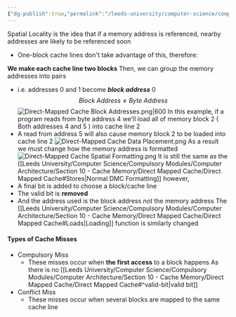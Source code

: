 ```yaml
---
{"dg-publish":true,"permalink":"/leeds-university/computer-science/compulsory-modules/computer-architecture/section-10-cache-memory/direct-mapped-cache/dmc-spatial-locality/"}
---
```


Spatial Locality is the idea that if a memory address is referenced, nearby addresses are likely to be referenced soon
- One-block cache lines don't take advantage of this, therefore:

**We make each cache line two blocks**
Then, we can group the memory addresses into pairs
- i.e. addresses 0 and 1 become ***block address*** 0
$$
Block\ Address \neq Byte\ Address
$$
![Direct-Mapped Cache Block Addresses.png|600](/img/user/Leeds%20University/Computer%20Science/Compulsory%20Modules/Computer%20Architecture/Section%2010%20-%20Cache%20Memory/Images/Direct-Mapped%20Cache%20Block%20Addresses.png)
In this example, if a program reads from byte address $4$ we'll load all of memory block $2$ ( Both addresses $4$ and $5$ ) into cache line $2$
- A read from address $5$ will also cause memory block $2$ to be loaded into cache line $2$
![Direct-Mapped Cache Data Placement.png](/img/user/Leeds%20University/Computer%20Science/Compulsory%20Modules/Computer%20Architecture/Section%2010%20-%20Cache%20Memory/Images/Direct-Mapped%20Cache%20Data%20Placement.png)
As a result we must change how the memory address is formatted
![Direct-Mapped Cache Spatial Formatting.png](/img/user/Leeds%20University/Computer%20Science/Compulsory%20Modules/Computer%20Architecture/Section%2010%20-%20Cache%20Memory/Images/Direct-Mapped%20Cache%20Spatial%20Formatting.png)
It is still the same as the [[Leeds University/Computer Science/Compulsory Modules/Computer Architecture/Section 10 - Cache Memory/Direct Mapped Cache/Direct Mapped Cache#Stores\|Normal DMC Formatting]] however,
- A final bit is added to choose a block/cache line
- The valid bit is **removed**
- And the address used is the block address *not* the memory address
The [[Leeds University/Computer Science/Compulsory Modules/Computer Architecture/Section 10 - Cache Memory/Direct Mapped Cache/Direct Mapped Cache#Loads\|Loading]] function is similarly changed
#### Types of Cache Misses
- Compulsory Miss
	- These misses occur when **the first access** to a block happens
	  As there is no [[Leeds University/Computer Science/Compulsory Modules/Computer Architecture/Section 10 - Cache Memory/Direct Mapped Cache/Direct Mapped Cache#^valid-bit\|valid bit]]
- Conflict Miss
	- These misses occur when several blocks are mapped to the same cache line
